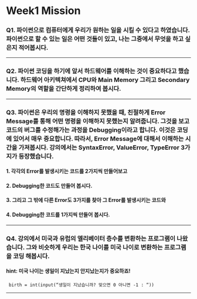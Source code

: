 # Week1 Mission

### Q1. 파이썬으로 컴퓨터에게 우리가 원하는 일을 시킬 수 있다고 하였습니다. 파이썬으로 할 수 있는 일은 어떤 것들이 있고, 나는 그중에서 무엇을 하고 싶은지 적어봅시다.
------------


### Q2. 파이썬 코딩을 하기에 앞서 하드웨어를 이해하는 것이 중요하다고 했습니다. 하드웨어 아키텍쳐에서 CPU와 Main Memory 그리고 Secondary Memory의 역할을 간단하게 정리하여 봅시다.
------------


### Q3. 파이썬은 우리의 명령을 이해하지 못했을 때, 친절하게 Error Message를 통해 어떤 명령을 이해하지 못했는지 알려줍니다. 그것을 보고 코드의 버그를 수정해가는 과정을 Debugging이라고 합니다. 이것은 코딩에 있어서 매우 중요합니다. 따라서, Error Message에 대해서 이해하는 시간을 가져봅시다. 강의에서는 SyntaxError, ValueError, TypeError 3가지가 등장했습니다.
#### 1. 각각의 Error를 발생시키는 코드를 2가지씩 만들어보고
#### 2. Debugging한 코드도 만들어 봅시다.
#### 3. 그리고 그 밖에 다른 Error도 3가지를 찾아 그 Error를 발생시키는 코드와
#### 4. Debugging한 코드를 1가지씩 만들어 봅시다.
------------


### Q4. 강의에서 미국과 유럽의 엘리베이터 층수를 변환하는 프로그램이 나왔습니다. 그와 비슷하게 우리는 한국 나이를 미국 나이로 변환하는 프로그램을 코딩 해봅시다.
#### hint: 미국 나이는 생일이 지났는지 안지났는지가 중요하죠!

     birth = int(input(“생일이 지났습니까? 맞으면 0 아니면 -1 : “))
------------
    